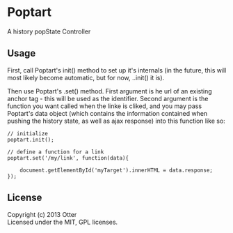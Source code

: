 # Poptart

A history popState Controller

## Usage
First, call Poptart's init() method to set up it's internals (in the future, this will most likely become automatic, but for now, ..init() it is).

Then use Poptart's .set() method. First argument is he url of an existing anchor tag - this will be used as the identifier.
Second argument is the function you want called when the linke is cliked, and you may pass Poptart's data object (which contains the information contained when pushing the history state, as well as ajax response)  into this function like so:

	// initialize
	poptart.init();

	// define a function for a link
	poptart.set('/my/link', function(data){

		document.getElementById('myTarget').innerHTML = data.response;
	});

## License
Copyright (c) 2013 Otter  
Licensed under the MIT, GPL licenses.
